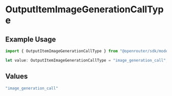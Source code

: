 # OutputItemImageGenerationCallType

## Example Usage

```typescript
import { OutputItemImageGenerationCallType } from "@openrouter/sdk/models";

let value: OutputItemImageGenerationCallType = "image_generation_call";
```

## Values

```typescript
"image_generation_call"
```